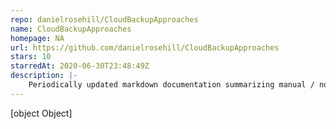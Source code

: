 ```yaml
---
repo: danielrosehill/CloudBackupApproaches
name: CloudBackupApproaches
homepage: NA
url: https://github.com/danielrosehill/CloudBackupApproaches
stars: 10
starredAt: 2020-06-30T23:48:49Z
description: |-
    Periodically updated markdown documentation summarizing manual / non-programmatic methodologies to back up commonly used SaaS / cloud-hosted software utilities.
---
```


[object Object]
